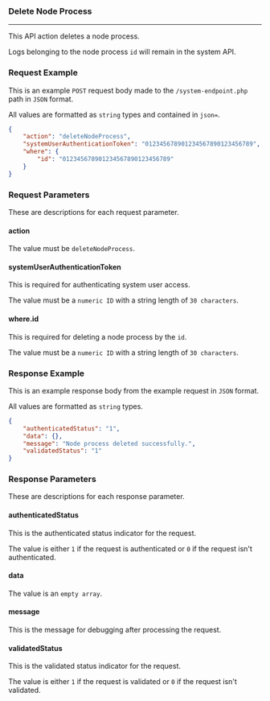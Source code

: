 ### Delete Node Process
---

This API action deletes a node process.

Logs belonging to the node process `id` will remain in the system API.

### Request Example

This is an example `POST` request body made to the `/system-endpoint.php` path in `JSON` format.

All values are formatted as `string` types and contained in `json=`.

```json
{
    "action": "deleteNodeProcess",
    "systemUserAuthenticationToken": "012345678901234567890123456789",
    "where": {
        "id": "012345678901234567890123456789"
    }
}
```

### Request Parameters

These are descriptions for each request parameter.

#### action

The value must be `deleteNodeProcess`.

#### systemUserAuthenticationToken

This is required for authenticating system user access.

The value must be a `numeric ID` with a string length of `30 characters`.

#### where.id

This is required for deleting a node process by the `id`.

The value must be a `numeric ID` with a string length of `30 characters`.

### Response Example

This is an example response body from the example request in `JSON` format.

All values are formatted as `string` types.

```json
{
    "authenticatedStatus": "1",
    "data": {},
    "message": "Node process deleted successfully.",
    "validatedStatus": "1"
}
```

### Response Parameters

These are descriptions for each response parameter.

#### authenticatedStatus

This is the authenticated status indicator for the request.

The value is either `1` if the request is authenticated or `0` if the request isn't authenticated.

#### data

The value is an `empty array`.

#### message

This is the message for debugging after processing the request.

#### validatedStatus

This is the validated status indicator for the request.

The value is either `1` if the request is validated or `0` if the request isn't validated.
